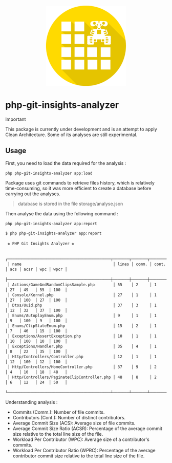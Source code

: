 <p align="center">
<img src="https://github.com/DeGraciaMathieu/php-smelly-code-detector/blob/master/arts/robot.png" width="250">
</p>

# php-git-insights-analyzer

> [!IMPORTANT]  
> This package is currently under development and is an attempt to apply Clean Architecture. Some of its analyses are still experimental.

## Usage

First, you need to load the data required for the analysis :

```
php php-git-insights-analyzer app:load
```

Package uses git commands to retrieve files history, which is relatively time-consuming, so it was more efficient to create a database before carrying out the analyses.

> database is stored in the file storage/analyse.json

Then analyse the data using the following command :

```
php php-git-insights-analyzer app:report
```

```
$ php php-git-insights-analyzer app:report

 ❀ PHP Git Insights Analyzer ❀

 ┌─────────────────────────────────────────────┬───────┬───────┬───────┬─────┬──────┬─────┬──────┐
 │ name                                        │ lines │ comm. │ cont. │ acs │ acsr │ wpc │ wpcr │
 ├─────────────────────────────────────────────┼───────┼───────┼───────┼─────┼──────┼─────┼──────┤
 │ Actions/GameAndRandomClipsSample.php        │ 55    │ 2     │ 1     │ 27  │ 49   │ 55  │ 100  │
 │ Console/Kernel.php                          │ 27    │ 1     │ 1     │ 27  │ 100  │ 27  │ 100  │
 │ Dtos/Uuid.php                               │ 37    │ 3     │ 1     │ 12  │ 32   │ 37  │ 100  │
 │ Enums/AutoplayEnum.php                      │ 9     │ 1     │ 1     │ 9   │ 100  │ 9   │ 100  │
 │ Enums/ClipStateEnum.php                     │ 15    │ 2     │ 1     │ 7   │ 46   │ 15  │ 100  │
 │ Exceptions/AssertException.php              │ 10    │ 1     │ 1     │ 10  │ 100  │ 10  │ 100  │
 │ Exceptions/Handler.php                      │ 35    │ 4     │ 1     │ 8   │ 22   │ 35  │ 100  │
 │ Http/Controllers/Controller.php             │ 12    │ 1     │ 1     │ 12  │ 100  │ 12  │ 100  │
 │ Http/Controllers/HomeController.php         │ 37    │ 9     │ 2     │ 4   │ 10   │ 18  │ 48   │
 │ Http/Controllers/PaginateClipController.php │ 48    │ 8     │ 2     │ 6   │ 12   │ 24  │ 50   │
 └─────────────────────────────────────────────┴───────┴───────┴───────┴─────┴──────┴─────┴──────┘
```

Understanding analysis :

- Commits (Comm.): Number of file commits.
- Contributors (Cont.): Number of distinct contributors.
- Average Commit Size (ACS): Average size of file commits.
- Average Commit Size Ratio (ACSR): Percentage of the average commit size relative to the total line size of the file.
- Workload Per Contributor (WPC): Average size of a contributor's commits.
- Workload Per Contributor Ratio (WPRC): Percentage of the average contributor commit size relative to the total line size of the file.
